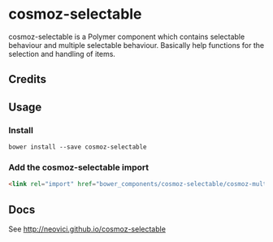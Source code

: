 # cosmoz-selectable

cosmoz-selectable is a Polymer component which contains selectable behaviour and multiple selectable behaviour.
Basically help functions for the selection and handling of items.

## Credits


## Usage

### Install

`bower install --save cosmoz-selectable`

### Add the cosmoz-selectable import
```html
<link rel="import" href="bower_components/cosmoz-selectable/cosmoz-multi-selectable-behavior.html" />
```

## Docs

See http://neovici.github.io/cosmoz-selectable